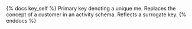 {% docs key_self %} Primary key denoting a unique me. Replaces the concept of a customer in an activity schema. Reflects a surrogate key. {% enddocs %}